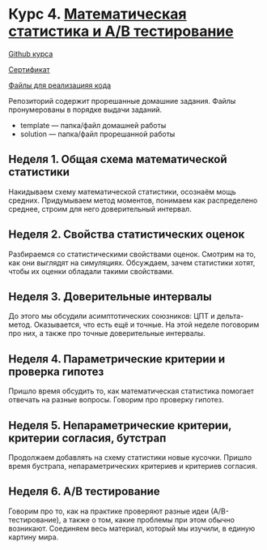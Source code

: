 # Курс 4. [Математическая статистика и А/В тестирование](https://www.coursera.org/learn/mathematical-statistics-and-ab-testing)

[Github курса](https://github.com/FUlyankin/matstat_coursera)

[Сертификат](https://github.com/AlekseiIvanov93/ml_from_statistics_to_nn/blob/master/04.mathematical_statistics_and_ab_testing/certificate.pdf)

[Файлы для реализацияя кода](https://drive.google.com/drive/folders/1umNVvyb0tg1lz9A0xhiQwGRVpAdrdpRJ?usp=sharing)

Репозиторий содержит прорешанные домашние задания. Файлы пронумерованы в порядке выдачи заданий.

* template — папка/файл домашней работы
* solution — папка/файл прорешанной работы

## Неделя 1. Общая схема математической статистики
Накидываем схему математической статистики, осознаём мощь средних. Придумываем метод моментов, понимаем как распределено среднее, строим для него доверительный интервал.
## Неделя 2. Свойства статистических оценок
Разбираемся со статистическими свойствами оценок. Смотрим на то, как они выглядят на симуляциях. Обсуждаем, зачем статистики хотят, чтобы их оценки обладали такими свойствами.
## Неделя 3. Доверительные интервалы
До этого мы обсудили асимптотических союзников: ЦПТ и дельта-метод. Оказывается, что есть ещё и точные. На этой неделе поговорим про них, а также про точные доверительные интервалы.
## Неделя 4. Параметрические критерии и проверка гипотез
Пришло время обсудить то, как математическая статистика помогает отвечать на разные вопросы. Говорим про проверку гипотез.
## Неделя 5. Непараметрические критерии, критерии согласия, бутстрап
Продолжаем добавлять на схему статистики новые кусочки. Пришло время бустрапа, непараметрических критериев и критериев согласия.
## Неделя 6. A/B тестирование
Говорим про то, как на практике проверяют разные идеи (А/B-тестирование), а также о том, какие проблемы при этом обычно возникают. Соединяем весь материал, который мы изучили, в единую картину мира.
